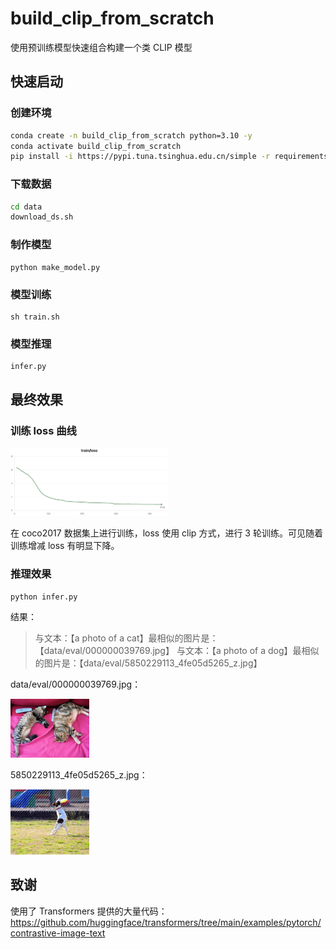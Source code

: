 # build_clip_from_scratch
使用预训练模型快速组合构建一个类 CLIP 模型



## 快速启动

### 创建环境

```sh
conda create -n build_clip_from_scratch python=3.10 -y
conda activate build_clip_from_scratch
pip install -i https://pypi.tuna.tsinghua.edu.cn/simple -r requirements.txt
```



### 下载数据

```sh
cd data
download_ds.sh
```



### 制作模型

```
python make_model.py
```



### 模型训练

```
sh train.sh
```



### 模型推理

```
infer.py
```



## 最终效果

### 训练 loss 曲线

<img src="./asset/SwanLab-Chart_2025-8-28_16_02_53.png" alt="SwanLab-Chart_2025-8-28_16_02_53" style="width:50%; height:auto;" />

在 coco2017 数据集上进行训练，loss 使用 clip 方式，进行 3 轮训练。可见随着训练增减 loss 有明显下降。

### 推理效果

```
python infer.py
```

结果：

> 与文本：【a photo of a cat】最相似的图片是：【data/eval/000000039769.jpg】
> 与文本：【a photo of a dog】最相似的图片是：【data/eval/5850229113_4fe05d5265_z.jpg】

data/eval/000000039769.jpg：

<img src="./asset/000000039769.jpg" alt="000000039769" style="width:25%; height:auto;" />

5850229113_4fe05d5265_z.jpg：



<img src="./asset/5850229113_4fe05d5265_z.jpg" alt="5850229113_4fe05d5265_z" style="width:25%; height:auto;" />

## 致谢

使用了 Transformers 提供的大量代码：https://github.com/huggingface/transformers/tree/main/examples/pytorch/contrastive-image-text